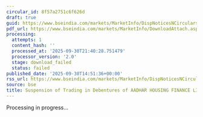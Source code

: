 ```yaml
---
circular_id: 8f57a2751c6f626d
draft: true
guid: https://www.bseindia.com/markets/MarketInfo/DispNoticesNCirculars.aspx?Noticeid={9DC36BA3-0DD2-4F40-B686-7C7C4EBF41AC}&noticeno=20250930-95&dt=09/30/2025&icount=95&totcount=114&flag=0
pdf_url: https://www.bseindia.com/markets/MarketInfo/DownloadAttach.aspx?id=20250930-95&attachedId=
processing:
  attempts: 1
  content_hash: ''
  processed_at: '2025-09-30T21:40:28.751479'
  processor_version: '2.0'
  stage: download_failed
  status: failed
published_date: '2025-09-30T14:51:36+00:00'
rss_url: https://www.bseindia.com/markets/MarketInfo/DispNoticesNCirculars.aspx?Noticeid={9DC36BA3-0DD2-4F40-B686-7C7C4EBF41AC}&noticeno=20250930-95&dt=09/30/2025&icount=95&totcount=114&flag=0
source: bse
title: Suspension of Trading in Debentures of AADHAR HOUSING FINANCE LIMITED
---
```


Processing in progress...
